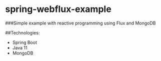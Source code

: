 # spring-webflux-example

###Simple example with reactive programming using Flux and MongoDB

##Technologies:
* Spring Boot
* Java 11
* MongoDB
